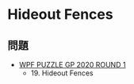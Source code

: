 # Hideout Fences

## 問題
- [WPF PUZZLE GP 2020 ROUND 1](../questions/wpfpgp2020-1.md)
	- 19\. Hideout Fences

